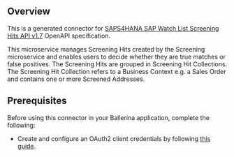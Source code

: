 ## Overview
This is a generated connector for [SAPS4HANA SAP Watch List Screening Hits API v1.7](https://api.sap.com/api/ScreeningHits/resource) OpenAPI specification. 

This microservice manages Screening Hits created by the Screening microservice and enables users to decide whether they are true matches or false positives. The Screening Hits are grouped in Screening Hit Collections. The Screening Hit Collection refers to a Business Context e.g. a Sales Order and contains one or more Screened Addresses.

## Prerequisites

Before using this connector in your Ballerina application, complete the following:

* Create and configure an OAuth2 client credentials by following [this guide](https://help.sap.com/viewer/b865ed651e414196b39f8922db2122c7/LATEST/en-US/7aefa21a65f94b25b7e639c3931b6f83.html).
